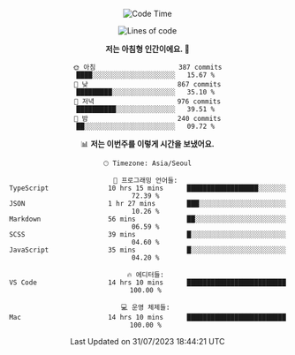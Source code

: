 <div align='center'>
 
<!--START_SECTION:waka-->
![Code Time](http://img.shields.io/badge/Code%20Time-2%2C853%20hrs%206%20mins-blue)

![Lines of code](https://img.shields.io/badge/%EC%A0%80%EB%8A%94%20%EC%97%AC%ED%83%9C%EA%B9%8C%EC%A7%80%20-1.2%20million%20%EC%A4%84%EC%9D%98%20%EC%BD%94%EB%93%9C%EB%A5%BC%20%EC%9E%91%EC%84%B1%ED%96%88%EC%96%B4%EC%9A%94.-blue)

**저는 아침형 인간이에요. 🐤** 

```text
🌞 아침                     387 commits         ████░░░░░░░░░░░░░░░░░░░░░   15.67 % 
🌆 낮　                     867 commits         █████████░░░░░░░░░░░░░░░░   35.10 % 
🌃 저녁                     976 commits         ██████████░░░░░░░░░░░░░░░   39.51 % 
🌙 밤　                     240 commits         ██░░░░░░░░░░░░░░░░░░░░░░░   09.72 % 
```


📊 **저는 이번주를 이렇게 시간을 보냈어요.** 

```text
🕑︎ Timezone: Asia/Seoul

💬 프로그래밍 언어들: 
TypeScript               10 hrs 15 mins      ██████████████████░░░░░░░   72.39 % 
JSON                     1 hr 27 mins        ███░░░░░░░░░░░░░░░░░░░░░░   10.26 % 
Markdown                 56 mins             ██░░░░░░░░░░░░░░░░░░░░░░░   06.59 % 
SCSS                     39 mins             █░░░░░░░░░░░░░░░░░░░░░░░░   04.60 % 
JavaScript               35 mins             █░░░░░░░░░░░░░░░░░░░░░░░░   04.20 % 

🔥 에디터들: 
VS Code                  14 hrs 10 mins      █████████████████████████   100.00 % 

💻 운영 체제들: 
Mac                      14 hrs 10 mins      █████████████████████████   100.00 % 
```


 Last Updated on 31/07/2023 18:44:21 UTC
<!--END_SECTION:waka-->
 </div>
<!---
Emewjin/Emewjin is a ✨ special ✨ repository because its `README.md` (this file) appears on your GitHub profile.
You can click the Preview link to take a look at your changes.
--->
